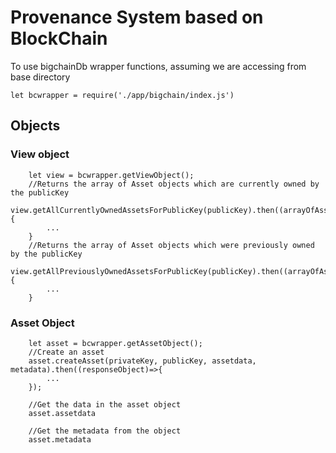 # Provenance System based on BlockChain

To use bigchainDb wrapper functions, assuming we are accessing from base directory
```
let bcwrapper = require('./app/bigchain/index.js')
```
## Objects
### View object
```
	let view = bcwrapper.getViewObject();
	//Returns the array of Asset objects which are currently owned by the publicKey
	view.getAllCurrentlyOwnedAssetsForPublicKey(publicKey).then((arrayOfAsstObjects)=>{
		...
	}
	//Returns the array of Asset objects which were previously owned by the publicKey
	view.getAllPreviouslyOwnedAssetsForPublicKey(publicKey).then((arrayOfAsstObjects)=>{
		...
	}
```
### Asset Object
```
	let asset = bcwrapper.getAssetObject();
	//Create an asset
	asset.createAsset(privateKey, publicKey, assetdata, metadata).then((responseObject)=>{
		...
	});

	//Get the data in the asset object
	asset.assetdata

	//Get the metadata from the object
	asset.metadata
```
